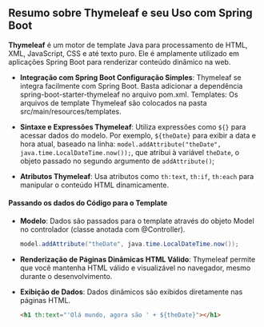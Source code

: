 ## Resumo sobre Thymeleaf e seu Uso com Spring Boot

**Thymeleaf** é um motor de template Java para processamento de HTML, XML, JavaScript, CSS e até texto puro. Ele é amplamente utilizado em aplicações Spring Boot para renderizar conteúdo dinâmico na web. 

* **Integração com Spring Boot
Configuração Simples**: Thymeleaf se integra facilmente com Spring Boot. Basta adicionar a dependência spring-boot-starter-thymeleaf no arquivo pom.xml.
Templates: Os arquivos de template Thymeleaf são colocados na pasta src/main/resources/templates.
* **Sintaxe e Expressões Thymeleaf**: Utiliza expressões como ```${}``` para acessar dados do modelo. Por exemplo, ```${theDate}``` para exibir a data e hora atual, baseado na linha: ```model.addAttribute("theDate", java.time.LocalDateTime.now());```, que atribui à variável ```theDate```, o objeto passado no segundo argumento de ```addAttribute()```;

* **Atributos Thymeleaf**: Usa atributos como ```th:text```, ```th:if```, ```th:each``` para manipular o conteúdo HTML dinamicamente.

#### Passando os dados do Código para o Template

* **Modelo**: Dados são passados para o template através do objeto Model no controlador (classe anotada com @Controller).


    ```java
    model.addAttribute("theDate", java.time.LocalDateTime.now());
    ```
* **Renderização de Páginas Dinâmicas
HTML Válido**: Thymeleaf permite que você mantenha HTML válido e visualizável no navegador, mesmo durante o desenvolvimento.

* **Exibição de Dados**: Dados dinâmicos são exibidos diretamente nas páginas HTML.

    ```html
    <h1 th:text="'Olá mundo, agora são ' + ${theDate}"></h1>
    ```
